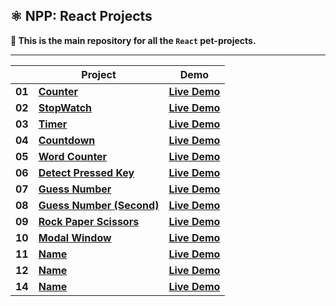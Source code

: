 ## ⚛️ NPP: React Projects

**👋 This is the main repository for all the `React` pet-projects.**

----

|        | **Project**                                                                                                                 | **Demo**                                                                                              |
|--------|-----------------------------------------------------------------------------------------------------------------------------|-------------------------------------------------------------------------------------------------------|
| **01** | [**Counter**](https://github.com/nagoev-alim/npp-react-projects/tree/master/projects/01-counter/src)                        | [**Live Demo**](https://npp-react-projects.vercel.app/projects/01-counter/dist/index.html)            |
| **02** | [**StopWatch**](https://github.com/nagoev-alim/npp-react-projects/tree/master/projects/02-stopwatch/src)                    | [**Live Demo**](https://npp-react-projects.vercel.app/projects/02-stopwatch/dist/index.html)          |
| **03** | [**Timer**](https://github.com/nagoev-alim/npp-react-projects/tree/master/projects/03-timer/src)                            | [**Live Demo**](https://npp-react-projects.vercel.app/projects/03-timer/dist/index.html)              |
| **04** | [**Countdown**](https://github.com/nagoev-alim/npp-react-projects/tree/master/projects/04-countdown/src)                    | [**Live Demo**](https://npp-react-projects.vercel.app/projects/04-countdown/dist/index.html)          |
| **05** | [**Word Counter**](https://github.com/nagoev-alim/npp-react-projects/tree/master/projects/05-word-counter/src)              | [**Live Demo**](https://npp-react-projects.vercel.app/projects/05-word-counter/dist/index.html)       |
| **06** | [**Detect Pressed Key**](https://github.com/nagoev-alim/npp-react-projects/tree/master/projects/06-detect-pressed-key/src)  | [**Live Demo**](https://npp-react-projects.vercel.app/projects/06-detect-pressed-key/dist/index.html) |
| **07** | [**Guess Number**](https://github.com/nagoev-alim/npp-react-projects/tree/master/projects/07-guess-number/src)              | [**Live Demo**](https://npp-react-projects.vercel.app/projects/07-guess-number/dist/index.html)       |
| **08** | [**Guess Number (Second)**](https://github.com/nagoev-alim/npp-react-projects/tree/master/projects/08-guess-number/src)     | [**Live Demo**](https://npp-react-projects.vercel.app/projects/08-guess-number/dist/index.html)       |
| **09** | [**Rock Paper Scissors**](https://github.com/nagoev-alim/npp-react-projects/tree/master/projects/09-rock-paper-scissor/src) | [**Live Demo**](https://npp-react-projects.vercel.app/projects/09-rock-paper-scissor/dist/index.html) |
| **10** | [**Modal Window**](https://github.com/nagoev-alim/npp-react-projects/tree/master/projects/10-modal-window/src)              | [**Live Demo**](https://npp-react-projects.vercel.app/projects/10-modal-window/dist/index.html)       |
| **11** | [**Name**](https://github.com/nagoev-alim/npp-react-projects/tree/master/projects/)                                         | [**Live Demo**](https://npp-react-projects.vercel.app/projects/name/dist/index.html)                  |
| **12** | [**Name**](https://github.com/nagoev-alim/npp-react-projects/tree/master/projects/)                                         | [**Live Demo**](https://npp-react-projects.vercel.app/projects/name/dist/index.html)                  |
| **14** | [**Name**](https://github.com/nagoev-alim/npp-react-projects/tree/master/projects/)                                         | [**Live Demo**](https://npp-react-projects.vercel.app/projects/name/dist/index.html)                  |
